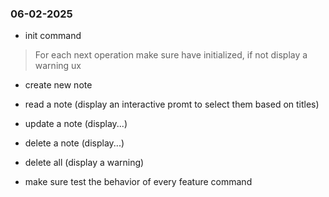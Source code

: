 ### 06-02-2025

- init command

> For each next operation make sure have initialized, if not display a warning ux

- create new note
- read a note (display an interactive promt to select them based on titles)
- update a note (display...)
- delete a note (display...)
- delete all (display a warning)


- make sure test the behavior of every feature command 